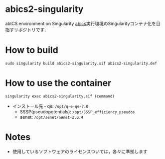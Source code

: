 # abics2-singularity
abICS environment on Singularity
[abics](https://github.com/issp-center-dev/abICS)実行環境のSingularityコンテナ化を目指すリポジトリです．

# How to build
`sudo singularity build abics2-singularity.sif abics2-singularity.def`

# How to use the container
`singularity exec abics2-singularity.sif (command)`
* インストール先
    ‐ qe: `/opt/q-e-qe-7.0`
    - SSSP(pseudopotentials): `/opt/SSSP_efficiency_pseudos`
    - aenet: `/opt/aenet/aenet-2.0.4`

# Notes
* 使用しているソフトウェアのライセンスついては，各々に準拠します
